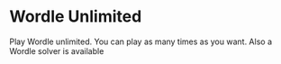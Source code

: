 # Wordle Unlimited

Play Wordle unlimited. You can play as many times as you want. Also a Wordle solver is available

